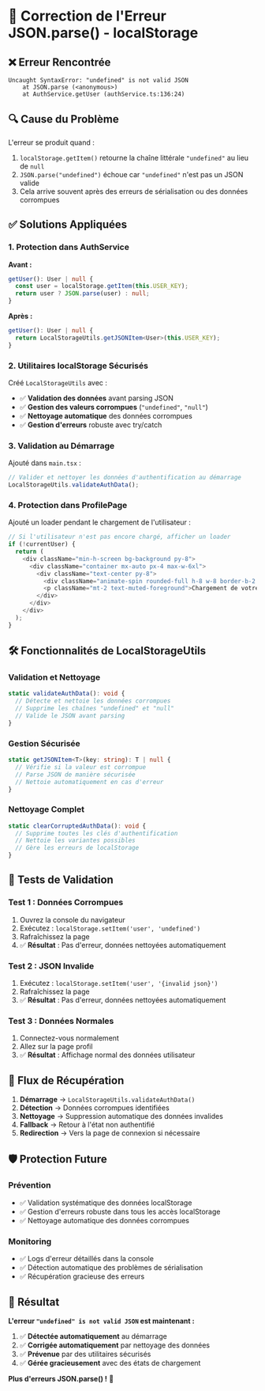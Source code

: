 # 🔧 Correction de l'Erreur JSON.parse() - localStorage

## ❌ **Erreur Rencontrée**

```
Uncaught SyntaxError: "undefined" is not valid JSON
    at JSON.parse (<anonymous>)
    at AuthService.getUser (authService.ts:136:24)
```

## 🔍 **Cause du Problème**

L'erreur se produit quand :
1. `localStorage.getItem()` retourne la chaîne littérale `"undefined"` au lieu de `null`
2. `JSON.parse("undefined")` échoue car `"undefined"` n'est pas un JSON valide
3. Cela arrive souvent après des erreurs de sérialisation ou des données corrompues

## ✅ **Solutions Appliquées**

### **1. Protection dans AuthService**

**Avant :**
```typescript
getUser(): User | null {
  const user = localStorage.getItem(this.USER_KEY);
  return user ? JSON.parse(user) : null;
}
```

**Après :**
```typescript
getUser(): User | null {
  return LocalStorageUtils.getJSONItem<User>(this.USER_KEY);
}
```

### **2. Utilitaires localStorage Sécurisés**

Créé `LocalStorageUtils` avec :
- ✅ **Validation des données** avant parsing JSON
- ✅ **Gestion des valeurs corrompues** (`"undefined"`, `"null"`)
- ✅ **Nettoyage automatique** des données corrompues
- ✅ **Gestion d'erreurs** robuste avec try/catch

### **3. Validation au Démarrage**

Ajouté dans `main.tsx` :
```typescript
// Valider et nettoyer les données d'authentification au démarrage
LocalStorageUtils.validateAuthData();
```

### **4. Protection dans ProfilePage**

Ajouté un loader pendant le chargement de l'utilisateur :
```typescript
// Si l'utilisateur n'est pas encore chargé, afficher un loader
if (!currentUser) {
  return (
    <div className="min-h-screen bg-background py-8">
      <div className="container mx-auto px-4 max-w-6xl">
        <div className="text-center py-8">
          <div className="animate-spin rounded-full h-8 w-8 border-b-2 border-primary mx-auto"></div>
          <p className="mt-2 text-muted-foreground">Chargement de votre profil...</p>
        </div>
      </div>
    </div>
  );
}
```

## 🛠️ **Fonctionnalités de LocalStorageUtils**

### **Validation et Nettoyage**
```typescript
static validateAuthData(): void {
  // Détecte et nettoie les données corrompues
  // Supprime les chaînes "undefined" et "null"
  // Valide le JSON avant parsing
}
```

### **Gestion Sécurisée**
```typescript
static getJSONItem<T>(key: string): T | null {
  // Vérifie si la valeur est corrompue
  // Parse JSON de manière sécurisée
  // Nettoie automatiquement en cas d'erreur
}
```

### **Nettoyage Complet**
```typescript
static clearCorruptedAuthData(): void {
  // Supprime toutes les clés d'authentification
  // Nettoie les variantes possibles
  // Gère les erreurs de localStorage
}
```

## 🧪 **Tests de Validation**

### **Test 1 : Données Corrompues**
1. Ouvrez la console du navigateur
2. Exécutez : `localStorage.setItem('user', 'undefined')`
3. Rafraîchissez la page
4. ✅ **Résultat** : Pas d'erreur, données nettoyées automatiquement

### **Test 2 : JSON Invalide**
1. Exécutez : `localStorage.setItem('user', '{invalid json}')`
2. Rafraîchissez la page
3. ✅ **Résultat** : Pas d'erreur, données nettoyées automatiquement

### **Test 3 : Données Normales**
1. Connectez-vous normalement
2. Allez sur la page profil
3. ✅ **Résultat** : Affichage normal des données utilisateur

## 🔄 **Flux de Récupération**

1. **Démarrage** → `LocalStorageUtils.validateAuthData()`
2. **Détection** → Données corrompues identifiées
3. **Nettoyage** → Suppression automatique des données invalides
4. **Fallback** → Retour à l'état non authentifié
5. **Redirection** → Vers la page de connexion si nécessaire

## 🛡️ **Protection Future**

### **Prévention**
- ✅ Validation systématique des données localStorage
- ✅ Gestion d'erreurs robuste dans tous les accès localStorage
- ✅ Nettoyage automatique des données corrompues

### **Monitoring**
- ✅ Logs d'erreur détaillés dans la console
- ✅ Détection automatique des problèmes de sérialisation
- ✅ Récupération gracieuse des erreurs

## 🎯 **Résultat**

**L'erreur `"undefined" is not valid JSON` est maintenant :**
1. ✅ **Détectée automatiquement** au démarrage
2. ✅ **Corrigée automatiquement** par nettoyage des données
3. ✅ **Prévenue** par des utilitaires sécurisés
4. ✅ **Gérée gracieusement** avec des états de chargement

**Plus d'erreurs JSON.parse() !** 🚀
































